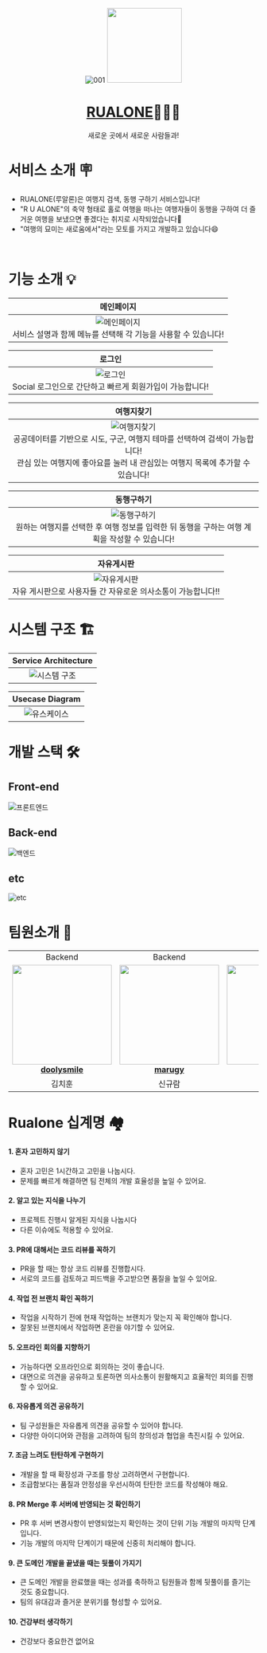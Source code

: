 <div align="center">

![001](https://github.com/Lets-Travel-Well/.github/assets/122503960/46751af2-1e0c-4039-94b4-dd177bc2206d) <img width="150px;" src="https://github.com/Lets-Travel-Well/.github/assets/91540464/16d3d29f-7cf0-4ef8-9f59-c593a84f15d6"/>


# [RUALONE](https://rualone.site)🧑‍🤝‍🧑

새로운 곳에서 새로운 사람들과!

</div> 

# 서비스 소개 🪧
* RUALONE(루알론)은 여행지 검색, 동행 구하기 서비스입니다!
* "R U ALONE"의 축약 형태로 홀로 여행을 떠나는 여행자들이 동행을 구하여 더 즐거운 여행을 보냈으면 좋겠다는 취지로 시작되었습니다🎏
* "여행의 묘미는 새로움에서"라는 모토를 가지고 개발하고 있습니다😄
<br/>

# 기능 소개 💡
<div align="center">

|메인페이지|
|:---:|
|![메인페이지](https://github.com/Lets-Travel-Well/.github/assets/122503960/9263a00c-1e00-4796-a3b1-5aab62f2343e) <br/> 서비스 설명과 함께 메뉴를 선택해 각 기능을 사용할 수 있습니다!|

|로그인|
|:---:|
|![로그인](https://github.com/Lets-Travel-Well/.github/assets/122503960/ffbea547-e52b-478e-b40f-4f0f2ed8b425) <br/> Social 로그인으로 간단하고 빠르게 회원가입이 가능합니다!|

|여행지찾기|
|:---:|
|![여행지찾기](https://github.com/Lets-Travel-Well/.github/assets/122503960/76bd9e1d-39c8-4a3b-a20a-ea76bf65d10f) <br/> 공공데이터를 기반으로 시도, 구군, 여행지 테마를 선택하여 검색이 가능합니다! <br/> 관심 있는 여행지에 좋아요를 눌러 내 관심있는 여행지 목록에 추가할 수 있습니다!|

|동행구하기|
|:---:|
|![동행구하기](https://github.com/Lets-Travel-Well/.github/assets/122503960/db7d5bfc-2f00-41a6-88c8-af73f1171c64) <br/> 원하는 여행지를 선택한 후 여행 정보를 입력한 뒤 동행을 구하는 여행 계획을 작성할 수 있습니다!|

|자유게시판|
|:---:|
|![자유게시판](https://github.com/Lets-Travel-Well/.github/assets/122503960/e92aefb2-947e-441e-9033-173af21baf43) <br/> 자유 게시판으로 사용자들 간 자유로운 의사소통이 가능합니다!!|

</div> 


# 시스템 구조 🏗️
<div align="center">
    
|Service Architecture|
|:-:|
|![시스템 구조](https://github.com/Lets-Travel-Well/.github/assets/91540464/558afd48-0aaf-4c29-8d5c-1618a23b66e9)|  

|Usecase Diagram|
|:-:|
|![유스케이스](https://github.com/Lets-Travel-Well/.github/assets/91540464/565dc5b1-11ce-4a48-9d38-2f73ee4aa456)|

</div> 

# 개발 스택 🛠️

## Front-end
![프론트엔드](https://github.com/Lets-Travel-Well/.github/assets/91540464/efc6c349-bf9b-4b73-9ae6-d34d3b6dc9dd)
## Back-end
![백엔드](https://github.com/Lets-Travel-Well/.github/assets/91540464/804f60c6-bb7d-4400-ba3a-ad3653e1d309)
## etc
![etc](https://github.com/Lets-Travel-Well/.github/assets/91540464/77efb4a5-52c8-4e5c-97ad-8568c4019738)

# 팀원소개 🤝

<table align="center">
    <tr align="center">
        <td>
            Backend
        </td>
        <td>
            Backend
        </td>
        <td>
            Backend
        </td>
        <td>
            Backend
        </td>
        <td>
            Frontend
        </td>
    </tr>
    <tr align="center">
        <td style="min-width: 150px;">
            <a href="https://github.com/doolysmile">
              <img src="https://avatars.githubusercontent.com/u/28800270?v=4?s=100" width="200">
              <br />
              <b>doolysmile</b>
            </a>
        </td>
        <td style="min-width: 150px;">
            <a href="https://github.com/marugy">
              <img src="https://avatars.githubusercontent.com/u/91540464?v=4?s=100" width="200">
              <br />
              <b>marugy</b>
            </a> 
        </td>
        <td style="min-width: 150px;">
            <a href="https://github.com/yhj0214">
              <img src="https://avatars.githubusercontent.com/u/87259492?v=4?s=100" width="200">
              <br />
              <b>yhj0214</b>
            </a> 
        </td>
        <td style="min-width: 150px;">
            <a href="https://github.com/byh9811">
              <img src="https://avatars.githubusercontent.com/u/50614241?v=4?s=100" width="200">
              <br />
              <b>byh9811</b>
            </a> 
        </td>
        <td style="min-width: 150px;">
            <a href="https://github.com/non-inss">
              <img src="https://avatars.githubusercontent.com/u/122503960?v=4" width="200">
              <br />
              <b>non-inss</b>
            </a> 
        </td>
    </tr>
    <tr align="center">
        <td>
            김치훈
        </td>
        <td>
            신규람
        </td>
        <td>
            유호재
        </td>
        <td>
            배용현
        </td>
        <td>
            이명인
        </td>
    </tr>
</table>

# Rualone 십계명 🏘️
#### 1. 혼자 고민하지 않기
+ 혼자 고민은 1시간하고 고민을 나눕시다.
+ 문제를 빠르게 해결하면 팀 전체의 개발 효율성을 높일 수 있어요.
#### 2. 알고 있는 지식을 나누기
+ 프로젝트 진행시 알게된 지식을 나눕시다
+ 다른 이슈에도 적용할 수 있어요.
#### 3. PR에 대해서는 코드 리뷰를 꼭하기
+ PR을 할 때는 항상 코드 리뷰를 진행합시다.
+ 서로의 코드를 검토하고 피드백을 주고받으면 품질을 높일 수 있어요.
#### 4. 작업 전 브랜치 확인 꼭하기
+ 작업을 시작하기 전에 현재 작업하는 브랜치가 맞는지 꼭 확인해야 합니다.
+ 잘못된 브랜치에서 작업하면 혼란을 야기할 수 있어요.
#### 5. 오프라인 회의를 지향하기
+ 가능하다면 오프라인으로 회의하는 것이 좋습니다.
+ 대면으로 의견을 공유하고 토론하면 의사소통이 원활해지고 효율적인 회의를 진행할 수 있어요.
#### 6. 자유롭게 의견 공유하기
+ 팀 구성원들은 자유롭게 의견을 공유할 수 있어야 합니다.
+ 다양한 아이디어와 관점을 고려하여 팀의 창의성과 협업을 촉진시킬 수 있어요.
#### 7. 조금 느려도 탄탄하게 구현하기
+ 개발을 할 때 확장성과 구조를 항상 고려하면서 구현합니다.
+ 조급함보다는 품질과 안정성을 우선시하여 탄탄한 코드를 작성해야 해요.
#### 8. PR Merge 후 서버에 반영되는 것 확인하기
+ PR 후 서버 변경사항이 반영되었는지 확인하는 것이 단위 기능 개발의 마지막 단계입니다.
+ 기능 개발의 마지막 단계이기 때문에 신중히 처리해야 합니다.
#### 9. 큰 도메인 개발을 끝냈을 때는 뒷풀이 가지기
+ 큰 도메인 개발을 완료했을 때는 성과를 축하하고 팀원들과 함께 뒷풀이를 즐기는 것도 중요합니다.
+ 팀의 유대감과 즐거운 분위기를 형성할 수 있어요.
#### 10. 건강부터 생각하기
+ 건강보다 중요한건 없어요

